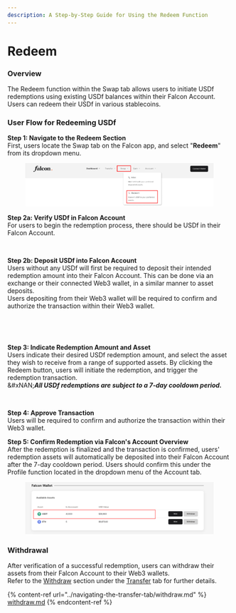 ```yaml
---
description: A Step-by-Step Guide for Using the Redeem Function
---
```


# Redeem

### **Overview**

The Redeem function within the Swap tab allows users to initiate USDf redemptions using existing USDf balances within their Falcon Account. Users can redeem their USDf in various stablecoins.

### User Flow for Redeeming USDf

**Step 1: Navigate to the Redeem Section**\
First, users locate the Swap tab on the Falcon app, and select "**Redeem**" from its dropdown menu.

<figure><img src="../../.gitbook/assets/image (60).png" alt="" width="563"><figcaption></figcaption></figure>

**Step 2a: Verify USDf in Falcon Account**\
For users to begin the redemption process, there should be USDf in their Falcon Account.

<figure><img src="../../.gitbook/assets/Screenshot 2025-04-02 at 3.26.34 PM.png" alt="" width="280"><figcaption></figcaption></figure>

**Step 2b: Deposit USDf into Falcon Account**\
Users without any USDf will first be required to deposit their intended redemption amount into their Falcon Account. This can be done via an exchange or their connected Web3 wallet, in a similar manner to asset deposits.\
Users depositing from their Web3 wallet will be required to confirm and authorize the transaction within their Web3 wallet.

<div><figure><img src="../../.gitbook/assets/Screenshot 2025-04-02 at 3.21.40 PM.png" alt="" width="288"><figcaption></figcaption></figure> <figure><img src="../../.gitbook/assets/Screenshot 2025-04-02 at 3.21.25 PM.png" alt="" width="292"><figcaption></figcaption></figure></div>

**Step 3: Indicate Redemption Amount and Asset**\
Users indicate their desired USDf redemption amount, and select the asset they wish to receive from a range of supported assets. By clicking the Redeem button, users will initiate the redemption, and trigger the redemption transaction. \
&#xNAN;_**All USDf redemptions are subject to a 7-day cooldown period.**_

<figure><img src="../../.gitbook/assets/Screenshot 2025-04-02 at 4.35.32 PM.png" alt="" width="276"><figcaption></figcaption></figure>

**Step 4: Approve Transaction**\
Users will be required to confirm and authorize the transaction within their Web3 wallet.

**Step 5: Confirm Redemption via Falcon's Account Overview**\
After the redemption is finalized and the transaction is confirmed, users' redemption assets will automatically be deposited into their Falcon Account after the 7-day cooldown period. Users should confirm this under the Profile function located in the dropdown menu of the Account tab.

<figure><img src="../../.gitbook/assets/image (64).png" alt="" width="563"><figcaption></figcaption></figure>

### Withdrawal

After verification of a successful redemption, users can withdraw their assets from their Falcon Account to their Web3 wallets.\
Refer to the [Withdraw](redeem.md#withdrawal) section under the [Transfer](../navigating-the-transfer-tab/) tab for further details.

{% content-ref url="../navigating-the-transfer-tab/withdraw.md" %}
[withdraw.md](../navigating-the-transfer-tab/withdraw.md)
{% endcontent-ref %}
